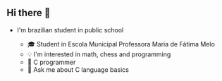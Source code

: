 ## Hi there 👋


- I'm brazilian student in public school

    - 🎓 Student in Escola Municipal Professora Maria de Fátima Melo
    - 💡 I'm interested in math, chess and programming
    - 🌱 C programmer
    - 💬 Ask me about C language basics
